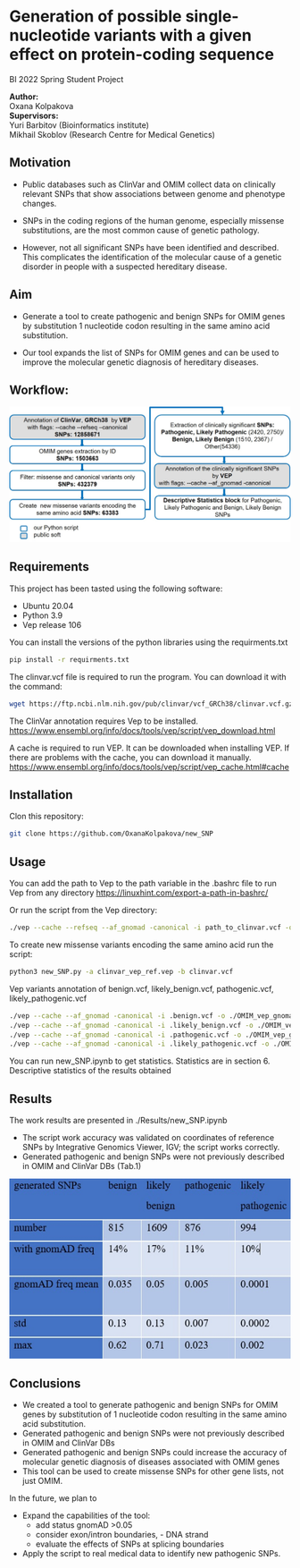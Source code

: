 # Generation of possible single-nucleotide variants with a given effect on protein-coding sequence

BI 2022 Spring Student Project

**Author: <br>**
Oxana Kolpakova <br>
**Supervisors: <br>**
Yuri Barbitov (Bioinformatics institute) <br>
Mikhail Skoblov (Research Centre for Medical Genetics)<br>

## Motivation

* Public databases such as ClinVar and OMIM collect data on clinically relevant SNPs that show associations between genome and phenotype changes. 

* SNPs in the coding regions of the human genome, especially missense substitutions, are the most common cause of genetic pathology.

* However, not all significant SNPs have been identified and described. This complicates the identification of the molecular cause of a genetic disorder in people with a suspected hereditary disease.




## Aim



* Generate a tool to create pathogenic and benign SNPs for OMIM genes by substitution  1 nucleotide codon resulting in the same amino acid substitution. 

* Our tool expands the list of SNPs for OMIM genes and can be used to improve the molecular genetic diagnosis of hereditary diseases.

## Workflow:


![image info](./Images/workflow.jpg)

## Requirements

This project has been tasted using the following software:
* Ubuntu 20.04
* Python 3.9
* Vep release 106

You can install the versions of the python libraries using the requirments.txt

```bash
pip install -r requirments.txt
```

The clinvar.vcf file is required to run the program. You can download it with the command:


```bash
wget https://ftp.ncbi.nlm.nih.gov/pub/clinvar/vcf_GRCh38/clinvar.vcf.gz
```

The ClinVar annotation requires Vep to be installed. https://www.ensembl.org/info/docs/tools/vep/script/vep_download.html

A cache is required to run VEP. It can be downloaded when installing VEP. If there are problems with the cache, you can download it manually. https://www.ensembl.org/info/docs/tools/vep/script/vep_cache.html#cache

## Installation

Clon this repository:

```bash
git clone https://github.com/OxanaKolpakova/new_SNP
```

## Usage

You can add the path to Vep to the path variable in the .bashrc file to run Vep from any directory
https://linuxhint.com/export-a-path-in-bashrc/

Or run the script from the Vep directory:

```bash
./vep --cache --refseq --af_gnomad -canonical -i path_to_clinvar.vcf -o path_to_out_directory/clinvar_vep_ref.vep
```

To create new missense variants encoding the same amino acid run the script:

```bash
python3 new_SNP.py -a clinvar_vep_ref.vep -b clinvar.vcf 
```

Vep variants annotation of benign.vcf, likely_benign.vcf, pathogenic.vcf, likely_pathogenic.vcf

```bash
./vep --cache --af_gnomad -canonical -i .benign.vcf -o ./OMIM_vep_gnomad/benign_vep.vcf 
./vep --cache --af_gnomad -canonical -i .likely_benign.vcf -o ./OMIM_vep_gnomad/likely_benign_vep.vcf
./vep --cache --af_gnomad -canonical -i .pathogenic.vcf -o ./OMIM_vep_gnomad/pathogenic_vep.vcf
./vep --cache --af_gnomad -canonical -i .likely_pathogenic.vcf -o ./OMIM_vep_gnomad/likely_pathogenic_vep.vcf
```

You can run new_SNP.ipynb to get statistics. Statistics are in section 6. Descriptive statistics of the results obtained

## Results 

The work results are presented in ./Results/new_SNP.ipynb

*	The script work accuracy was validated on coordinates of reference SNPs by Integrative Genomics Viewer, IGV; the script works correctly.
*	Generated pathogenic and benign SNPs were not previously described in OMIM and ClinVar DBs (Tab.1)


![image table1](./Images/table1.jpg)

## Conclusions

*	We created a tool to generate pathogenic and benign SNPs for OMIM genes by substitution of 1 nucleotide codon resulting in the same amino acid substitution.
*	Generated pathogenic and benign SNPs were not previously described in OMIM and ClinVar DBs
*	Generated pathogenic and benign SNPs could increase the accuracy of molecular genetic diagnosis of diseases associated with OMIM genes
*	This tool can be used to create missense SNPs for other gene lists, not just OMIM.


In the future, we plan to
*	Expand the capabilities of the tool:<br> 
    * add status gnomAD >0.05<br>
    * consider exon/intron boundaries, - DNA strand<br>
    * evaluate the effects of SNPs at splicing boundaries<br>
*	Apply the script to real medical data to identify new pathogenic SNPs.<br>

